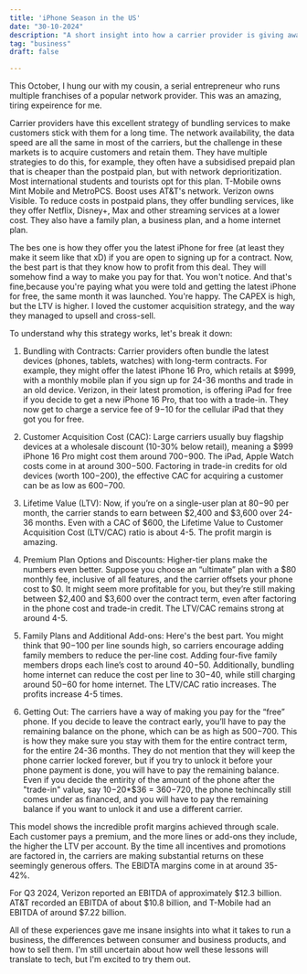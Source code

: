 ```yaml
---
title: 'iPhone Season in the US'
date: "30-10-2024"
description: "A short insight into how a carrier provider is giving away free iPhones"
tag: "business"
draft: false

---
```


This October, I hung our with my cousin, a serial entrepreneur who runs multiple franchises of a popular network provider. This was an amazing, tiring expeirence for me. 

Carrier providers have this excellent strategy of bundling services to make customers stick with them for a long time. The network availability, the data speed are all the same in most of the carriers, but the challenge in these markets is to acquire customers and retain them. They have multiple strategies to do this, for example, they often have a subsidised prepaid plan that is cheaper than the postpaid plan, but with network deprioritization. Most international students and tourists opt for this plan. T-Mobile owns Mint Mobile and MetroPCS. Boost uses AT&T's network. Verizon owns Visible. To reduce costs in postpaid plans, they offer bundling services, like they offer Netflix, Disney+, Max and other streaming services at a lower cost. They also have a family plan, a business plan, and a home internet plan. 

The bes one is how they offer you the latest iPhone for free (at least they make it seem like that xD) if you are open to signing up for a contract. Now, the best part is that they know how to profit from this deal. They will somehow find a way to make you pay for that. You won't notice. And that's fine,because you're paying what you were told and getting the latest iPhone for free, the same month it was launched. You're happy. The CAPEX is high, but the LTV is higher. I loved the customer acquisition strategy, and the way they managed to upsell and cross-sell.

To understand why this strategy works, let's break it down:

1. Bundling with Contracts: Carrier providers often bundle the latest devices (phones, tablets, watches) with long-term contracts. For example, they might offer the latest iPhone 16 Pro, which retails at $999, with a monthly mobile plan if you sign up for 24-36 months and trade in an old device. Verizon, in their latest promotion, is offering iPad for free if you decide to get a new iPhone 16 Pro, that too with a trade-in. They now get to charge a service fee of $9-$10 for the cellular iPad that they got you for free.

2. Customer Acquisition Cost (CAC): Large carriers usually buy flagship devices at a wholesale discount (10-30% below retail), meaning a $999 iPhone 16 Pro might cost them around $700-$900. The iPad, Apple Watch costs come in at around $300-$500. Factoring in trade-in credits for old devices (worth $100-$200), the effective CAC for acquiring a customer can be as low as $600-$700.

3. Lifetime Value (LTV): Now, if you’re on a single-user plan at $80-$90 per month, the carrier stands to earn between $2,400 and $3,600 over 24-36 months. Even with a CAC of $600, the Lifetime Value to Customer Acquisition Cost (LTV/CAC) ratio is about 4-5. The profit margin is amazing.

4. Premium Plan Options and Discounts: Higher-tier plans make the numbers even better. Suppose you choose an “ultimate” plan with a $80 monthly fee, inclusive of all features, and the carrier offsets your phone cost to $0. It might seem more profitable for you, but they’re still making between $2,400 and $3,600 over the contract term, even after factoring in the phone cost and trade-in credit. The LTV/CAC remains strong at around 4-5.

5. Family Plans and Additional Add-ons: Here's the best part. You might think that $90-$100 per line sounds high, so carriers encourage adding family members to reduce the per-line cost. Adding four-five family members drops each line’s cost to around $40-$50. Additionally, bundling home internet can reduce the cost per line to $30-$40, while still charging around $50-$60 for home internet. The LTV/CAC ratio increases. The profits increase 4-5 times. 

6. Getting Out: The carriers have a way of making you pay for the “free” phone. If you decide to leave the contract early, you’ll have to pay the remaining balance on the phone, which can be as high as $500-$700. This is how they make sure you stay with them for the entire contract term, for the entire 24-36 months. They do not mention that they will keep the phone carrier locked forever, but if you try to unlock it before your phone payment is done, you will have to pay the remaining balance. Even if you decide the entirity of the amount of the phone after the "trade-in" value, say $10-$20*$36 = $360-$720, the phone techincally still comes under as financed, and you will have to pay the remaining balance if you want to unlock it and use a different carrier. 

This model shows the incredible profit margins achieved through scale. Each customer pays a premium, and the more lines or add-ons they include, the higher the LTV per account. By the time all incentives and promotions are factored in, the carriers are making substantial returns on these seemingly generous offers. The EBIDTA margins come in at around 35-42%.

For Q3 2024, Verizon reported an EBITDA of approximately $12.3 billion. AT&T recorded an EBITDA of about $10.8 billion, and T-Mobile had an EBITDA of around $7.22 billion.

All of these experiences gave me insane insights into what it takes to run a business, the differences between consumer and business products, and how to sell them. I'm still uncertain about how well these lessons will translate to tech, but I'm excited to try them out.